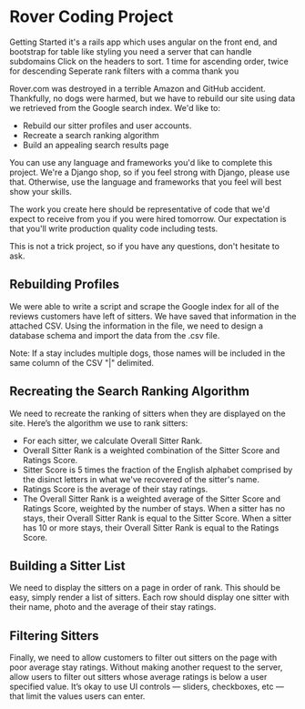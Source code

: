 # Rover Coding Project

Getting Started
it's a rails app which uses angular on the front end, and bootstrap for table like styling
you need a server that can handle subdomains
Click on the headers to sort. 1 time for ascending order, twice for descending
Seperate rank filters with a comma
thank you


Rover.com was destroyed in a terrible Amazon and GitHub accident.
Thankfully, no dogs were harmed, but we have to rebuild our site using data we retrieved from the Google search index.
We'd like to:

- Rebuild our sitter profiles and user accounts.
- Recreate a search ranking algorithm
- Build an appealing search results page

You can use any language and frameworks you'd like to complete this project.
We're a Django shop, so if you feel strong with Django, please use that.
Otherwise, use the language and frameworks that you feel will best show your skills.

The work you create here should be representative of code that we'd expect to receive from you if you were hired tomorrow.
Our expectation is that you'll write production quality code including tests.

This is not a trick project, so if you have any questions, don't hesitate to ask.

## Rebuilding Profiles

We were able to write a script and scrape the Google index for all of the reviews customers have left of sitters.
We have saved that information in the attached CSV.
Using the information in the file, we need to design a database schema and import the data from the .csv file.

Note: If a stay includes multiple dogs, those names will be included in the same column of the CSV "|" delimited.

## Recreating the Search Ranking Algorithm

We need to recreate the ranking of sitters when they are displayed on the site.  Here’s the algorithm we use to rank sitters:

- For each sitter, we calculate Overall Sitter Rank.
- Overall Sitter Rank is a weighted combination of the Sitter Score and Ratings Score.
- Sitter Score is 5 times the fraction of the English alphabet comprised by the disinct letters in what we've recovered of the sitter's name.
- Ratings Score is the average of their stay ratings.
- The Overall Sitter Rank is a weighted average of the Sitter Score and Ratings Score, weighted by the number of stays. When a sitter has no stays, their Overall Sitter Rank is equal to the Sitter Score.  When a sitter has 10 or more stays, their Overall Sitter Rank is equal to the Ratings Score.

## Building a Sitter List

We need to display the sitters on a page in order of rank.
This should be easy, simply render a list of sitters.
Each row should display one sitter with their name, photo and the average of their stay ratings.

## Filtering Sitters

Finally, we need to allow customers to filter out sitters on the page with poor average stay ratings.
Without making another request to the server, allow users to filter out sitters whose average ratings is below a user specified value.
It’s okay to use UI controls &mdash; sliders, checkboxes, etc &mdash; that limit the values users can enter.
